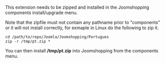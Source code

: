 This extension needs to be zipped and installed in the Joomshopping components install/upgrade menu.

Note that the zipfile must not contain any pathname prior to "components" or it will not install correctly, for exmaple in Linux do the following to zip it.
```
cd /path/to/repo/Joomla/Joomshopping/Portugues
zip -r /tmp/pt.zip *
```

You can then install __/tmp/pt.zip__ into Joomshopping from the components menu.
